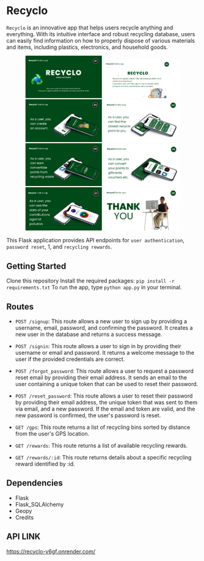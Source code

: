# Recyclo

`Recyclo` is an innovative app that helps users recycle anything and everything. With its intuitive interface and robust recycling database, users can easily find information on how to properly dispose of various materials and items, including plastics, electronics, and household goods.  

<p align="center">
<img src="static/RECYCLO LOGO 1.png" alt="Recyclo logo 1" width="200"/>
<img src="static/RECYCLO LOGO 2.png" alt="Recyclo logo 2" width="200"/>
<img src="static/RECYCLO LOGO 3.png" alt="Recyclo logo 3" width="200"/>
<img src="static/RECYCLO LOGO 4.png" alt="Recyclo logo 4" width="200"/>
<img src="static/RECYCLO LOGO 5.png" alt="Recyclo logo 5" width="200"/>
<img src="static/RECYCLO LOGO 6.png" alt="Recyclo logo 6" width="200"/>
<img src="static/RECYCLO LOGO 7.png" alt="Recyclo logo 7" width="200"/>
<img src="static/RECYCLO LOGO 8.png" alt="Recyclo logo 8" width="200"/>
</p>

This Flask application provides API endpoints for `user authentication`, `password reset`, 1, and `recycling rewards`.

## Getting Started
Clone this repository
Install the required packages: `pip install -r requirements.txt`
To run the app, type `python app.py` in your terminal.

## Routes
- `POST /signup`: This route allows a new user to sign up by providing a username, email, password, and confirming the password. It creates a new user in the database and returns a success message.

- `POST /signin`: This route allows a user to sign in by providing their username or email and password. It returns a welcome message to the user if the provided credentials are correct.

- `POST /forgot_password`: This route allows a user to request a password reset email by providing their email address. It sends an email to the user containing a unique token that can be used to reset their password.

- `POST /reset_password`: This route allows a user to reset their password by providing their email address, the unique token that was sent to them via email, and a new password. If the email and token are valid, and the new password is confirmed, the user's password is reset.

- `GET /gps`: This route returns a list of recycling bins sorted by distance from the user's GPS location.

- `GET /rewards`: This route returns a list of available recycling rewards.

- `GET /rewards/:id`: This route returns details about a specific recycling reward identified by :id.

## Dependencies
- Flask
- Flask_SQLAlchemy
- Geopy
- Credits

## API LINK 

https://recyclo-v6gf.onrender.com/
